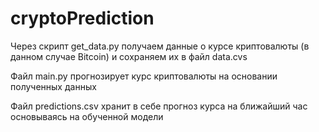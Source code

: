 # cryptoPrediction
Через скрипт get_data.py получаем данные о курсе криптовалюты (в данном случае Bitcoin) и сохраняем их в файл data.cvs

Файл main.py прогнозирует курс криптовалюты на основании полученных данных

Файл predictions.csv хранит в себе прогноз курса на ближайший час основываясь на обученной модели
